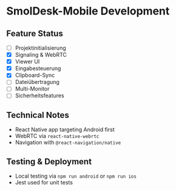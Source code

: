 # SmolDesk-Mobile Development

## Feature Status
- [ ] Projektinitialisierung
- [x] Signaling & WebRTC
- [x] Viewer UI
- [x] Eingabesteuerung
- [x] Clipboard-Sync
- [ ] Dateiübertragung
- [ ] Multi-Monitor
- [ ] Sicherheitsfeatures

## Technical Notes
- React Native app targeting Android first
- WebRTC via `react-native-webrtc`
- Navigation with `@react-navigation/native`

## Testing & Deployment
- Local testing via `npm run android` or `npm run ios`
- Jest used for unit tests
